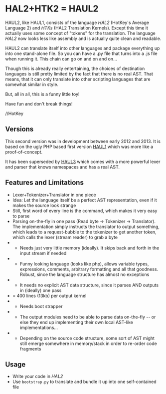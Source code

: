 # HAL2+HTK2 = HAUL2
HAUL2, like HAUL1, consists of the language *HAL2* (HotKey's Average Language 2) and *HTKs* (HAL2 Translation Kernels). Except this time it actually uses some concept of "tokens" for the translation. The language *HAL2* now looks less like assembly and is actually quite clean and readable.

HAUL2 can translate itself into other languages and package everything up into one stand-alone file. So you can have a .py file that turns into a .js file when running it. This chain can go on and on and on...

Though this is already really entertaining, the choices of destination languages is still pretty limited by the fact that there is no real AST. That means, that it can only translate into other scripting languages that are somewhat similar in style.

But, all in all, this is a funny little toy!

Have fun and don't break things!

//HotKey

## Versions
This second version was in development between early 2012 and 2013. It is based on the ugly PHP based first version [HAUL1](https://github.com/hotkeymuc/haul1) which was more like a proof-of-concept.

It has been superseded by [HAUL3](https://github.com/hotkeymuc/haul3) which comes with a more powerful lexer and parser that knows namespaces and has a real AST.


## Features and Limitations
* Lexer+Tokenizer+Translator in one piece
* Idea: Let the language itself be a perfect AST representation, even if it makes the source look strange
* Still, first word of every line is the command, which makes it very easy to parse
* Parsing on-the-fly in one pass (Read byte -> Tokenizer -> Translator). The implementation simply instructs the translator to output something, which leads to a request-bubble to the tokenizer to get another token, which calls the lexer (stream reader) to grab a byte
* + Needs just very little memory (ideally). It skips back and forth in the input stream if needed
* + Funny looking language (looks like php), allows variable types, expressions, comments, arbitrary formatting and all that goodness. Robust, since the language structure has almost no exceptions
* + It needs no explicit AST data structure, since it parses AND outputs in (ideally) one pass
* = 400 lines (13kb) per output kernel
* - Needs boot strapper
* - The output modules need to be able to parse data on-the-fly -- or else they end up implementing their own local AST-like implementations...
* - Depending on the source code structure, some sort of AST might still emerge somewhere in memory/stack in order to re-order code fragments

## Usage
* Write your code in *HAL2*
* Use `bootstrap.py` to translate and bundle it up into one self-contained file